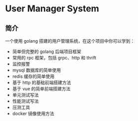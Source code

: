 # User Manager System

## 简介

一个使用 golang 搭建的用户管理系统，在这个项目中你可以学到：
* 简单但完整的 golang 后端项目框架
* 常用的 rpc 框架，包括 grpc、http 和 thrift
* 监控报警
* mysql 数据库的简单使用
* redis 缓存的简单使用
* 基于 http 的基础前端搭建方法
* 基于 vue 的简单前端搭建方法
* 单元测试写法
* 性能测试写法
* 压测工具
* docker 镜像使用方法